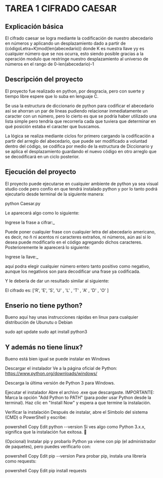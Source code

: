 # TAREA 1 CIFRADO CAESAR

## Explicación básica
El cifrado caesar se logra mediante la codificación de nuestro abecedario en números y aplicando un desplazamiento dado a partir de (códigoLetra+K)mod(len(abecedario)) donde K es nuestra llave yy es cualquier número que se nos ocurra, esto siendo posible gracias a la operación modulo que restringe nuestro desplazamiento al universo de números en el rango de 0-len(abecedario)-1

## Descripción del proyecto

El proyecto fue realizado en python, por desgracia, pero con suerte y tiempo libre espere que lo suba en lenguaje C.

Se usa la estructura de diccionario de python para codificar el abecedario así se ahorran un par de líneas pudiendo relacionar inmediatamente un caracter con un número, pero lo cierto es que se podría haber utilizado una lista simple pero tendría que recorrerla cada que tuviera que determinar en qué posición estaba el caracter que buscamos.

La lógica se realiza mediante ciclos for primero cargando la codificación a partir del arreglo del abecedario, que puede ser modificado a voluntad dentro del código, se codifica por medio de la estructura de Diccionario y se aplica el desplazamiento guardando el nuevo código en otro arreglo que se decodificará en un ciclo posterior.

## Ejecución del proyecto

El proyecto puede ejecutarse en cualquier ambiente de python ya sea visual studio code pero confío en que tendrá instalado python y por lo tanto podrá ejecutarlo desde terminal de la siguiente manera:

python Caesar.py

Le aparecerá algo como lo siguiente:

Ingrese la frase a cifrar:_

Puede poner cualquier frase con cualquier letra del abecedario americano, es decir, no ñ ni acentos ni caracteres extraños, ni números, aún así si lo desea puede modificarlo en el código agregando dichos caracteres.
Posterioremente le aparecerá lo siguiente:

Ingrese la llave:_

aquí podra elegir cualquier número entero tanto positivo como negativo, aunque los negativos son para decodificar una frase ya codificada.

Y le debería de dar un resultado similar al siguiente:

El cifrado es: ['R', 'E', 'S', 'U' , 'L' , 'T' , 'A' , 'D' , 'O' ]

## Enserio no tiene python?

Bueno aquí hay unas instrucciones rápidas en linux para cualquier distribución de Ubunutu o Debian

sudo apt update
sudo apt install python3

## Y además no tiene linux? 

Bueno está bien igual se puede instalar en Windows

Descargar el instalador
Ve a la página oficial de Python:
https://www.python.org/downloads/windows/

Descarga la última versión de Python 3 para Windows.

Ejecutar el instalador
Abre el archivo .exe que descargaste.
IMPORTANTE: Marca la opción "Add Python to PATH" (para poder usar Python desde la terminal).
Haz clic en "Install Now" y espera a que termine la instalación.

Verificar la instalación
Después de instalar, abre el Símbolo del sistema (CMD) o PowerShell y escribe:

powershell
Copy
Edit
python --version
Si ves algo como Python 3.x.x, significa que la instalación fue exitosa. 🎉

(Opcional) Instalar pip y probarlo
Python ya viene con pip (el administrador de paquetes), pero puedes verificarlo con:

powershell
Copy
Edit
pip --version
Para probar pip, instala una librería como requests:

powershell
Copy
Edit
pip install requests
